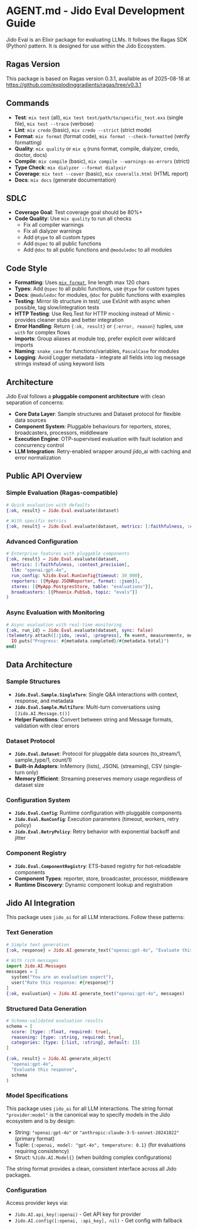 # AGENT.md - Jido Eval Development Guide

Jido Eval is an Elixir package for evaluating LLMs. It follows the Ragas SDK (Python) pattern. It is designed for use within the Jido Ecosystem.

## Ragas Version

This package is based on Ragas version 0.3.1, available as of 2025-08-18 at https://github.com/explodinggradients/ragas/tree/v0.3.1

## Commands

- **Test**: `mix test` (all), `mix test test/path/to/specific_test.exs` (single file), `mix test --trace` (verbose)
- **Lint**: `mix credo` (basic), `mix credo --strict` (strict mode)
- **Format**: `mix format` (format code), `mix format --check-formatted` (verify formatting)
- **Quality**: `mix quality` or `mix q` (runs format, compile, dialyzer, credo, doctor, docs)
- **Compile**: `mix compile` (basic), `mix compile --warnings-as-errors` (strict)
- **Type Check**: `mix dialyzer --format dialyxir`
- **Coverage**: `mix test --cover` (basic), `mix coveralls.html` (HTML report)
- **Docs**: `mix docs` (generate documentation)

## SDLC

- **Coverage Goal**: Test coverage goal should be 80%+
- **Code Quality**: Use `mix quality` to run all checks
  - Fix all compiler warnings
  - Fix all dialyzer warnings
  - Add `@type` to all custom types
  - Add `@spec` to all public functions
  - Add `@doc` to all public functions and `@moduledoc` to all modules

## Code Style

- **Formatting**: Uses [`mix format`](.formatter.exs), line length max 120 chars
- **Types**: Add `@spec` to all public functions, use `@type` for custom types
- **Docs**: `@moduledoc` for modules, `@doc` for public functions with examples
- **Testing**: Mirror lib structure in test/, use ExUnit with async when possible, tag slow/integration tests
- **HTTP Testing**: Use Req.Test for HTTP mocking instead of Mimic - provides cleaner stubs and better integration
- **Error Handling**: Return `{:ok, result}` or `{:error, reason}` tuples, use `with` for complex flows
- **Imports**: Group aliases at module top, prefer explicit over wildcard imports
- **Naming**: `snake_case` for functions/variables, `PascalCase` for modules
- **Logging**: Avoid Logger metadata - integrate all fields into log message strings instead of using keyword lists

## Architecture

Jido Eval follows a **pluggable component architecture** with clean separation of concerns:

- **Core Data Layer**: Sample structures and Dataset protocol for flexible data sources
- **Component System**: Pluggable behaviours for reporters, stores, broadcasters, processors, middleware
- **Execution Engine**: OTP-supervised evaluation with fault isolation and concurrency control
- **LLM Integration**: Retry-enabled wrapper around jido_ai with caching and error normalization

## Public API Overview

### Simple Evaluation (Ragas-compatible)
```elixir
# Quick evaluation with defaults
{:ok, result} = Jido.Eval.evaluate(dataset)

# With specific metrics
{:ok, result} = Jido.Eval.evaluate(dataset, metrics: [:faithfulness, :context_precision])
```

### Advanced Configuration
```elixir
# Enterprise features with pluggable components
{:ok, result} = Jido.Eval.evaluate(dataset, 
  metrics: [:faithfulness, :context_precision],
  llm: "openai:gpt-4o",
  run_config: %Jido.Eval.RunConfig{timeout: 30_000},
  reporters: [{MyApp.JSONReporter, format: :json}],
  stores: [{MyApp.PostgresStore, table: "evaluations"}],
  broadcasters: [{Phoenix.PubSub, topic: "evals"}]
)
```

### Async Evaluation with Monitoring
```elixir
# Async evaluation with real-time monitoring
{:ok, run_id} = Jido.Eval.evaluate(dataset, sync: false)
:telemetry.attach([:jido, :eval, :progress], fn event, measurements, metadata, _ ->
  IO.puts("Progress: #{metadata.completed}/#{metadata.total}")
end)
```

## Data Architecture

### Sample Structures
- **`Jido.Eval.Sample.SingleTurn`**: Single Q&A interactions with context, response, and metadata
- **`Jido.Eval.Sample.MultiTurn`**: Multi-turn conversations using `[Jido.AI.Message.t()]`
- **Helper Functions**: Convert between string and Message formats, validation with clear errors

### Dataset Protocol
- **`Jido.Eval.Dataset`**: Protocol for pluggable data sources (to_stream/1, sample_type/1, count/1)
- **Built-in Adapters**: InMemory (lists), JSONL (streaming), CSV (single-turn only)
- **Memory Efficient**: Streaming preserves memory usage regardless of dataset size

### Configuration System
- **`Jido.Eval.Config`**: Runtime configuration with pluggable components
- **`Jido.Eval.RunConfig`**: Execution parameters (timeout, workers, retry policy)
- **`Jido.Eval.RetryPolicy`**: Retry behavior with exponential backoff and jitter

### Component Registry
- **`Jido.Eval.ComponentRegistry`**: ETS-based registry for hot-reloadable components
- **Component Types**: reporter, store, broadcaster, processor, middleware
- **Runtime Discovery**: Dynamic component lookup and registration

## Jido AI Integration

This package uses `jido_ai` for all LLM interactions. Follow these patterns:

### Text Generation

```elixir
# Simple text generation
{:ok, response} = Jido.AI.generate_text("openai:gpt-4o", "Evaluate this response")

# With rich messages
import Jido.AI.Messages
messages = [
  system("You are an evaluation expert"),
  user("Rate this response: #{response}")
]
{:ok, evaluation} = Jido.AI.generate_text("openai:gpt-4o", messages)
```

### Structured Data Generation

```elixir
# Schema-validated evaluation results
schema = [
  score: [type: :float, required: true],
  reasoning: [type: :string, required: true],
  categories: [type: {:list, :string}, default: []]
]

{:ok, result} = Jido.AI.generate_object(
  "openai:gpt-4o",
  "Evaluate this response",
  schema
)
```

### Model Specifications

This package uses `jido_ai` for all LLM interactions. The string format `"provider:model"` is the canonical way to specify models in the Jido ecosystem and is by design:

- String: `"openai:gpt-4o"` or `"anthropic:claude-3-5-sonnet-20241022"` (primary format)
- Tuple: `{:openai, model: "gpt-4o", temperature: 0.1}` (for evaluations requiring consistency)
- Struct: `%Jido.AI.Model{}` (when building complex configurations)

The string format provides a clean, consistent interface across all Jido packages.

### Configuration

Access provider keys via:
- `Jido.AI.api_key(:openai)` - Get API key for provider
- `Jido.AI.config([:openai, :api_key], nil)` - Get config with fallback

